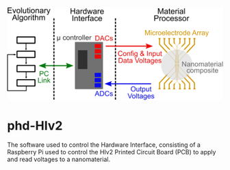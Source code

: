 
![](PCB_Design/jones1.png)

# phd-HIv2
The software used to control the Hardware Interface, consisting of a Raspberry Pi used to control the HIv2 Printed Circuit Board (PCB) to apply and read voltages to a nanomaterial.
